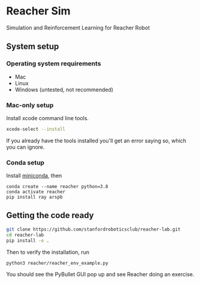 # Reacher Sim
Simulation and Reinforcement Learning for Reacher Robot

## System setup
### Operating system requirements
* Mac
* Linux
* Windows (untested, not recommended)

### Mac-only setup
Install xcode command line tools.
```bash
xcode-select --install
```
If you already have the tools installed you'll get an error saying so, which you can ignore.

### Conda setup
Install [miniconda](https://docs.conda.io/en/latest/miniconda.html), then
```
conda create --name reacher python=3.8
conda activate reacher
pip install ray arspb
```

## Getting the code ready
```bash
git clone https://github.com/stanfordroboticsclub/reacher-lab.git
cd reacher-lab
pip install -e .
```
Then to verify the installation, run
```bash
python3 reacher/reacher_env_example.py
```
You should see the PyBullet GUI pop up and see Reacher doing an exercise.
<br/>